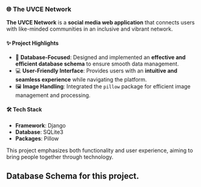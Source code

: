 ### 🌐 **The UVCE Network**  
**The UVCE Network** is a **social media web application** that connects users with like-minded communities in an inclusive and vibrant network.  

#### ✨ **Project Highlights**  
- 📂 **Database-Focused**: Designed and implemented an **effective and efficient database schema** to ensure smooth data management.  
- 💻 **User-Friendly Interface**: Provides users with an **intuitive and seamless experience** while navigating the platform.  
- 🖼️ **Image Handling**: Integrated the `pillow` package for efficient image management and processing.  

#### 🛠️ **Tech Stack**  
- **Framework**: Django  
- **Database**: SQLite3  
- **Packages**: Pillow  

This project emphasizes both functionality and user experience, aiming to bring people together through technology.  

## Database Schema for this project.



